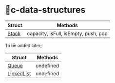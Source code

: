 # 🚀c-data-structures

| Struct |  Methods |
| --- | --- |
| [Stack](Stack) | capacity, isFull, isEmpty, push, pop |

To be added later;

| Struct |  Methods |
| --- | --- |
| [Queue](Queue) | undefined |
| [LinkedList](LinkedList) | undefined |
